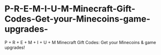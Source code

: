 # P-R-E-M-I-U-M-Minecraft-Gift-Codes-Get-your-Minecoins-game-upgrades-
P + R + E + M + I + U + M Minecraft Gift Codes: Get your Minecoins &amp; game upgrades!

